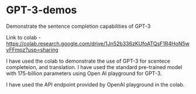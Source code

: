 # GPT-3-demos
Demonstrate the sentence completion capabilities of GPT-3

Link to colab - https://colab.research.google.com/drive/1Jn52b336zKUfoATQsF1R4HoN5wvFFmpz?usp=sharing

I have used the colab to demonstrate the use of GPT-3 for scentece completeion, and translation. I have used the standard pre-trained model with 175-billion parameters using Open AI playground for GPT-3.

I have used the API endpoint provided by OpenAI playground in the colab.


